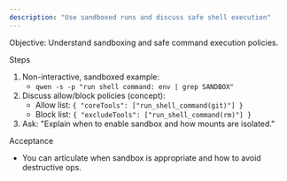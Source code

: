 ```yaml
---
description: "Use sandboxed runs and discuss safe shell execution"
---
```


Objective: Understand sandboxing and safe command execution policies.

Steps
1. Non-interactive, sandboxed example:
   - `qwen -s -p "run shell command: env | grep SANDBOX"`
2. Discuss allow/block policies (concept):
   - Allow list: `{ "coreTools": ["run_shell_command(git)"] }`
   - Block list: `{ "excludeTools": ["run_shell_command(rm)"] }`
3. Ask: "Explain when to enable sandbox and how mounts are isolated."

Acceptance
- You can articulate when sandbox is appropriate and how to avoid destructive ops.



